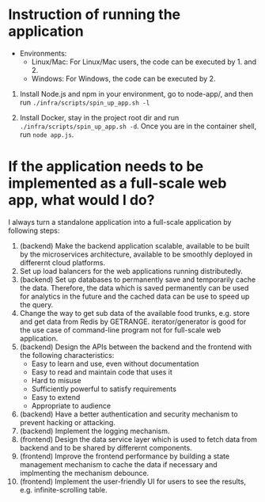 # Instruction of running the application

* Environments:
    - Linux/Mac:
        For Linux/Mac users, the code can be executed by 1. and 2.
    - Windows:
        For Windows, the code can be executed by 2.

1. Install Node.js and npm in your environment, go to node-app/, and then run `./infra/scripts/spin_up_app.sh -l`

2. Install Docker, stay in the project root dir and run `./infra/scripts/spin_up_app.sh -d`. Once you are in the container shell, run `node app.js`.

# If the application needs to be implemented as a full-scale web app, what would I do?
I always turn a standalone application into a full-scale application by following steps:

1. (backend) Make the backend application scalable, available to be built by the microservices architecture, available to be smoothly deployed in differernt cloud platforms.
2. Set up load balancers for the web applications running distributedly.
3. (backend) Set up databases to permanently save and temporarily cache the data. Therefore, the data which is saved permanently can be used for analytics in the future and the cached data can be use to speed up the query.
4. Change the way to get sub data of the available food trunks, e.g. store and get data from Redis by GETRANGE. iterator/generator is good for the use case of command-line program not for full-scale web application.
4. (backend) Design the APIs between the backend and the frontend with the following characteristics:
    * Easy to learn and use, even without documentation
    * Easy to read and maintain code that uses it
    * Hard to misuse
    * Sufficiently powerful to satisfy requirements
    * Easy to extend
    * Appropriate to audience
5. (backend) Have a better authentication and security mechanism to prevent hacking or attacking.
6. (backend) Implement the logging mechanism.
7. (frontend) Design the data service layer which is used to fetch data from backend and to be shared by differernt components.
8. (frontend) Improve the frontend performance by building a state management mechanism to cache the data if necessary and implmenting the mechanism debounce.
9. (frontend) Implement the user-friendly UI for users to see the results, e.g. infinite-scrolling table.